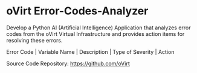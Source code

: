 # oVirt Error-Codes-Analyzer
Develop a Python AI (Artificial Intelligence) Application that analyzes error codes from the oVirt Virtual Infrastructure and provides action items for resolving these errors.

Error Code |	Variable Name | Description |	Type of Severity |	Action  

Source Code Repository: https://github.com/oVirt
